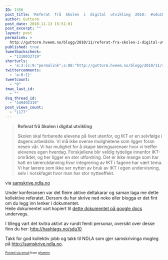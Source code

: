 ```yaml
---
ID: 1356
post_title: 'Referat  frå  Skolen  i  digital  utvikling  2010:  #sdu10'
author: Guttorm
post_date: 2010-11-13 15:51:01
post_excerpt: ""
layout: post
permalink: >
  http://guttorm.hveem.no/blogg/2010/11/referat-fra-skolen-i-digital-utvikling-2010-sdu10/
published: true
tweetbackscheck:
  - "1310032719"
shorturls:
  - 'a:3:{s:9:"permalink";s:88:"http://guttorm.hveem.no/blogg/2010/11/referat-fra-skolen-i-digital-utvikling-2010-sdu10/";s:7:"tinyurl";s:26:"http://tinyurl.com/6jk68sr";s:4:"isgd";s:19:"http://is.gd/kn1k3k";}'
twittercomments:
  - 'a:0:{}'
tweetcount:
  - "0"
tmac_last_id:
  - ""
dsq_thread_id:
  - "349492319"
post_views_count:
  - "1177"
---
```

<div class='posterous_autopost'><div class="posterous_bookmarklet_entry"> <blockquote><div>  <p><strong>Referat frå Skolen i digital utvikling</strong></p>  <p>  Skolen skal forberede elevene på livet utenfor, og IKT er en selvfølge i dagens arbeidsliv. Vi må ikke overse mulighetene som ligger foran nesen vår. Vi har mulighet for å skape læringsarenaer hvor vi treffer elevenes egen hverdag. Forskjellene blir veldig tydelige innenfor IKT-området, og her ligger en stor utfordring. Det er ikke mange som har hatt en lærerutdanning hvor integrering av IKT i fagene har vært tema. Vi har lærere som ikke ser nytten av bruk av IKT i egen undervisning, selv i norskfaget hvor man har stor nytteeffekt.  </p>  </div></blockquote><div class="posterous_quote_citation">via <a href="http://samskrive.ndla.no/sdu2010">samskrive.ndla.no</a></div> <p>Under konferansen var det fleire aktive deltakarar og saman laga me dette kollektive referatet. Dersom du har skrive ned noko eller blogga er det fint om du legg inn lenker i dokumentet.  <br />Heile dokumentet vart kopiert til <a href="https://docs.google.com/document/pub?id=1IeNweFRzyMSKquwGsdZoyc6Q3DdPjOnf1PbRv_GjHSI">dette dokumentet på google docs</a> undervegs. </p><p>I tillegg vart det kvitra aktivt av rundt femti personar, oversikt over desse finn du her: <a href="http://hashtags.no/sdu10">http://hashtags.no/sdu10</a> </p><p>Takk for god kollektiv jobb og takk til NDLA som gjer samskrivinga mogleg på <a href="http://samskrive.ndla.no">http://samskrive.ndla.no</a>.</p></div>      <p style="font-size: 10px;">  <a href="http://posterous.com">Posted via email</a>   from <a href="http://ghveem.posterous.com/referat-fra-skolen-i-digital-utvikling-2010-s">ghveem</a>  </p>  </div>
